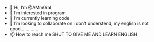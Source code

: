 - 👋 Hi, I’m @AMm0ral
- 👀 I’m interested in program
- 🌱 I’m currently learning code
- 💞️ I’m looking to collaborate on i don't understend, my english is not good..............
- 📫 How to reach me SHUT TO GIVE ME AND LEARN ENGLISH

<!---
AMm0ral/AMm0ral is a ✨ special ✨ repository because its `README.md` (this file) appears on your GitHub profile.
You can click the Preview link to take a look at your changes.
--->

